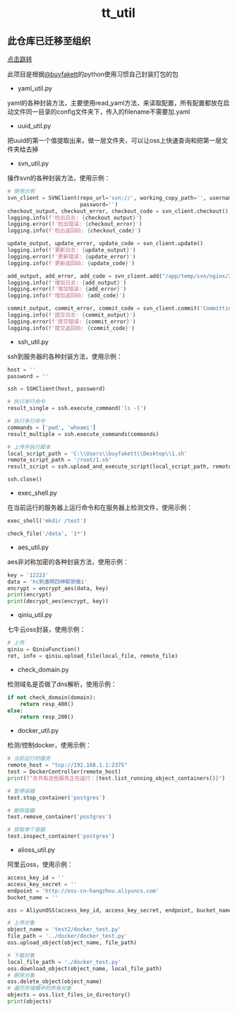 <h1 align="center">tt_util</h1>

## 此仓库已迁移至组织
[点击跳转](https://github.com/ttutils/tt_util)

此项目是根据[@buyfakett](https://github.com/buyfakett)的python使用习惯自己封装打包的包

- yaml_util.py

yaml的各种封装方法，主要使用read_yaml方法，来读取配置，所有配置都放在启动文件同一目录的config文件夹下，传入的filename不需要加.yaml

- uuid_util.py

把uuid的第一个值提取出来，做一层文件夹，可以让oss上快速查询和把第一层文件夹给去掉

- svn_util.py

操作svn的各种封装方法，使用示例：

```python
# 使用示例
svn_client = SVNClient(repo_url='svn://', working_copy_path='', username='',
                       password='')
checkout_output, checkout_error, checkout_code = svn_client.checkout()
logging.info(f'检出日志: {checkout_output}')
logging.error(f'检出错误: {checkout_error}')
logging.info(f'检出返回码: {checkout_code}')

update_output, update_error, update_code = svn_client.update()
logging.info(f'更新日志: {update_output}')
logging.error(f'更新错误: {update_error}')
logging.info(f'更新返回码: {update_code}')

add_output, add_error, add_code = svn_client.add("/app/temp/svn/nginx/2")
logging.info(f'增加日志: {add_output}')
logging.error(f'增加错误: {add_error}')
logging.info(f'增加返回码: {add_code}')

commit_output, commit_error, commit_code = svn_client.commit('Committing changes')
logging.info(f'提交日志: {commit_output}')
logging.error(f'提交错误: {commit_error}')
logging.info(f'提交返回码: {commit_code}')
```

- ssh_util.py

ssh到服务器的各种封装方法，使用示例：

```python
host = ''
password = ''

ssh = SSHClient(host, password)

# 执行单行命令
result_single = ssh.execute_command('ls -l')

# 执行多行命令
commands = ['pwd', 'whoami']
result_multiple = ssh.execute_commands(commands)

# 上传并执行脚本
local_script_path = 'C:\\Users\\buyfakett\\Desktop\\1.sh'
remote_script_path = '/root/1.sh'
result_script = ssh.upload_and_execute_script(local_script_path, remote_script_path)

ssh.close()
```

- exec_shell.py

在当前运行的服务器上运行命令和在服务器上检测文件，使用示例：

```python
exec_shell('mkdir /test')

check_file('/data', '1*')
```

- aes_util.py

aes非对称加密的各种封装方法，使用示例：

```python
key = '12223'
data = 'hc刺激啊四神聪骄傲i'
encrypt = encrypt_aes(data, key)
print(encrypt)
print(decrypt_aes(encrypt, key))
```

- qiniu_util.py

七牛云oss封装，使用示例：

```python
# 上传
qiniu = QiniuFunction()
ret, info = qiniu.upload_file(local_file, remote_file)
```

- check_domain.py

检测域名是否做了dns解析，使用示例：

```python
if not check_domain(domain):
	return resp_400()
else:
	return resp_200()
```

- docker_util.py

检测/控制docker，使用示例：

```python
# 当前运行的服务
remote_host = "tcp://192.168.1.1:2375"
test = DockerController(remote_host)
print(f"总共有这些服务正在运行：{test.list_running_object_containers()}")

# 暂停容器
test.stop_container('postgres')

# 删除容器
test.remove_container('postgres')

# 获取单个容器
test.inspect_container('postgres')
```

- alioss_util.py

阿里云oss，使用示例：

```python
access_key_id = ''
access_key_secret = ''
endpoint = 'http://oss-cn-hangzhou.aliyuncs.com'
bucket_name = ''

oss = AliyunOSS(access_key_id, access_key_secret, endpoint, bucket_name)

# 上传对象
object_name = 'test2/docker_test.py'
file_path = '../docker/docker_test.py'
oss.upload_object(object_name, file_path)

# 下载对象
local_file_path = './docker_test.py'
oss.download_object(object_name, local_file_path)
# 删除对象
oss.delete_object(object_name)
# 遍历存储桶中的所有对象
objects = oss.list_files_in_directory()
print(objects)
```

